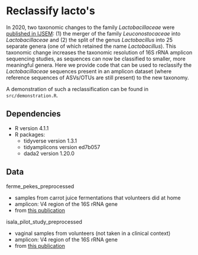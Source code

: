 # Reclassify lacto's

In 2020, two taxonomic changes to the family _Lactobacillaceae_ were [published in IJSEM](https://doi.org/10.1099/ijsem.0.004107): (1) the merger of the family _Leuconostocaceae_ into _Lactobacillaceae_ and (2) the split of the genus _Lactobacillus_ into 25 separate genera (one of which retained the name _Lactobacillus_). This taxonomic change increases the taxonomic resolution of 16S rRNA amplicon sequencing studies, as sequences can now be classified to smaller, more meaningful genera. Here we provide code that can be used to reclassify the _Lactobacillaceae_ sequences present in an amplicon dataset (where reference sequences of ASVs/OTUs are still present) to the new taxonomy.

A demonstration of such a reclassification can be found in `src/demonstration.R`.

## Dependencies

* R version 4.1.1
* R packages: 
    * tidyverse version 1.3.1
    * tidyamplicons version ed7b057
    * dada2 version 1.20.0

## Data

ferme_pekes_preprocessed

* samples from carrot juice fermentations that volunteers did at home 
* amplicon: V4 region of the 16S rRNA gene
* from [this publication](https://doi.org/10.1128/AEM.00134-18)

isala_pilot_study_preprocessed

* vaginal samples from volunteers (not taken in a clinical context)
* amplicon: V4 region of the 16S rRNA gene
* from [this publication](https://doi.org/10.1016/j.isci.2021.103306)
